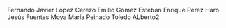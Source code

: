 Fernando Javier López Cerezo
Emilio Gómez Esteban
Enrique Pérez Haro
Jesús Fuentes Moya
María Peinado Toledo
ALberto2